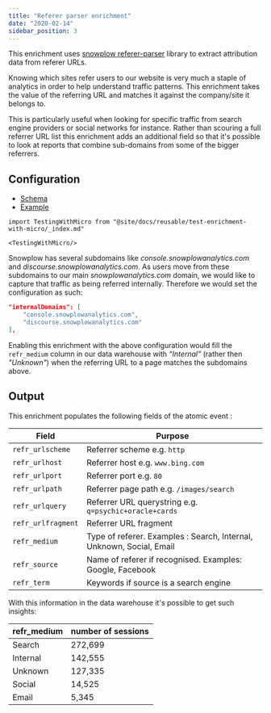```yaml
---
title: "Referer parser enrichment"
date: "2020-02-14"
sidebar_position: 3
---
```


This enrichment uses [snowplow referer-parser](https://github.com/snowplow/referer-parser) library to extract attribution data from referer URLs.

Knowing which sites refer users to our website is very much a staple of analytics in order to help understand traffic patterns. This enrichment takes the value of the referring URL and matches it against the company/site it belongs to.

This is particularly useful when looking for specific traffic from search engine providers or social networks for instance. Rather than scouring a full referrer URL list this enrichment adds an additional field so that it's possible to look at reports that combine sub-domains from some of the bigger referrers.

## Configuration

- [Schema](https://github.com/snowplow/iglu-central/blob/master/schemas/com.snowplowanalytics.snowplow/referer_parser/jsonschema/2-0-0)
- [Example](https://github.com/snowplow/enrich/blob/master/config/enrichments/referer_parser.json)

```mdx-code-block
import TestingWithMicro from "@site/docs/reusable/test-enrichment-with-micro/_index.md"

<TestingWithMicro/>
```

Snowplow has several subdomains like _console.snowplowanalytics.com_ and _discourse.snowplowanalytics.com_. As users move from these subdomains to our main _snowplowanalytics.com_ domain, we would like to capture that traffic as being referred internally. Therefore we would set the configuration as such:

```json
"internalDomains": [
    "console.snowplowanalytics.com",
    "discourse.snowplowanalytics.com"
],
```

Enabling this enrichment with the above configuration would fill the `refr_medium` column in our data warehouse with _“Internal”_ (rather then _"Unknown"_) when the referring URL to a page matches the subdomains above.

## Output

This enrichment populates the following fields of the atomic event :

| Field              | Purpose                                                              |
| ------------------ | -------------------------------------------------------------------- |
| `refr_urlscheme`   | Referrer scheme e.g. `http`                                          |
| `refr_urlhost`     | Referrer host e.g. `www.bing.com`                                    |
| `refr_urlport`     | Referrer port e.g. `80`                                              |
| `refr_urlpath`     | Referrer page path e.g. `/images/search`                             |
| `refr_urlquery`    | Referrer URL querystring e.g. `q=psychic+oracle+cards`               |
| `refr_urlfragment` | Referrer URL fragment                                                |
| `refr_medium`      | Type of referer. Examples : Search, Internal, Unknown, Social, Email |
| `refr_source`      | Name of referer if recognised. Examples: Google, Facebook            |
| `refr_term`        | Keywords if source is a search engine                                |

With this information in the data warehouse it's possible to get such insights:

| refr_medium | number of sessions |
|--------------|--------------------|
| Search       | 272,699            |
| Internal     | 142,555            |
| Unknown      | 127,335            |
| Social       | 14,525             |
| Email        | 5,345              |

